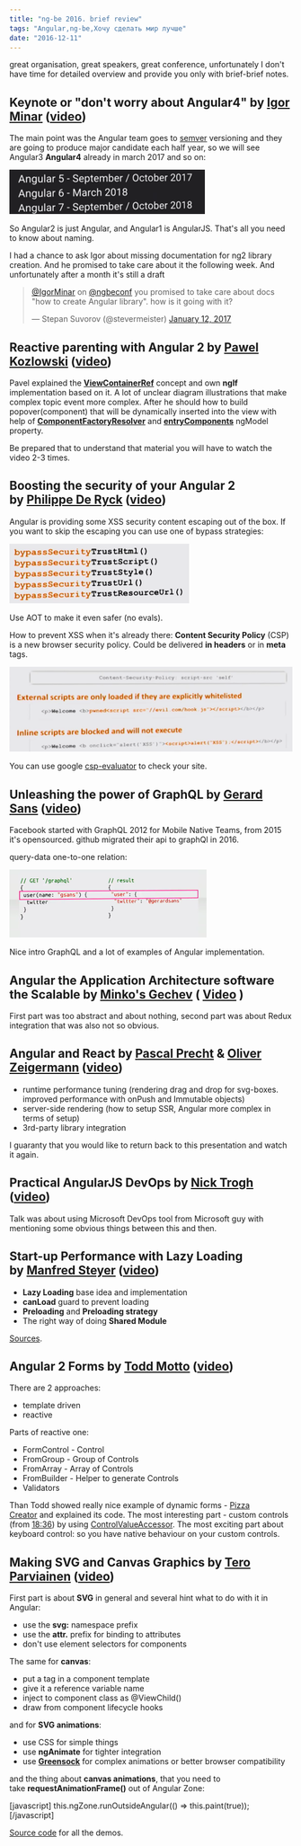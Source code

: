 ```yaml
---
title: "ng-be 2016. brief review"
tags: "Angular,ng-be,Хочу сделать мир лучше"
date: "2016-12-11"
---
```


great organisation, great speakers, great conference, unfortunately I don't have time for detailed overview and provide you only with brief-brief notes.

## Keynote or "don't worry about Angular4" by [Igor Minar](https://twitter.com/IgorMinar) ([video](https://www.youtube.com/watch?v=aJIMoLgqU_o))

The main point was the Angular team goes to [semver](https://semver.org/) versioning and they are going to produce major candidate each half year, so we will see Angular3 **Angular4** already in march 2017 and so on:

![](images/Screen-Shot-2017-02-11-at-18.12.31.png)

So Angular2 is just Angular, and Angular1 is AngularJS. That's all you need to know about naming.

I had a chance to ask Igor about missing documentation for ng2 library creation. And he promised to take care about it the following week. And unfortunately after a month it's still a draft

<blockquote class="twitter-tweet" data-lang="en"><p dir="ltr" lang="en"><a href="https://twitter.com/IgorMinar">@IgorMinar</a> on <a href="https://twitter.com/ngbeconf">@ngbeconf</a> you promised to take care about docs "how to create Angular library". how is it going with it?</p>— Stepan Suvorov (@stevermeister) <a href="https://twitter.com/stevermeister/status/819527760678973440">January 12, 2017</a></blockquote>
<script async src="//platform.twitter.com/widgets.js" charset="utf-8"></script>

## Reactive parenting with Angular 2 by [Pawel Kozlowski](https://twitter.com/pkozlowski_os) ([video](https://www.youtube.com/watch?v=EMjTp12VbQ8))

Pavel explained the **[ViewContainerRef](https://angular.io/docs/ts/latest/api/core/index/ViewContainerRef-class.html)** concept and own **ngIf** implementation based on it. A lot of unclear diagram illustrations that make complex topic event more complex. After he should how to build popover(component) that will be dynamically inserted into the view with help of **[ComponentFactoryResolver](https://angular.io/docs/ts/latest/api/core/index/ComponentFactoryResolver-class.html)** and **[entryComponents](https://angular.io/docs/ts/latest/api/core/index/NgModule-interface.html#!#entryComponents-anchor)** ngModel property.

Be prepared that to understand that material you will have to watch the video 2-3 times.

## Boosting the security of your Angular 2 by [Philippe De Ryck](https://twitter.com/philippederyck) ([video](https://www.youtube.com/watch?v=l89acmnGMSc))

Angular is providing some XSS security content escaping out of the box. If you want to skip the escaping you can use one of bypass strategies:

![](images/Screen-Shot-2017-03-16-at-22.51.05.png)

Use AOT to make it even safer (no evals).

How to prevent XSS when it's already there: **Content Security Policy** (CSP) is a new browser security policy. Could be delivered **in headers** or in **meta** tags.

![](images/Screen-Shot-2017-03-16-at-22.57.12.png)

You can use google [csp-evaluator](https://csp-evaluator.withgoogle.com/) to check your site.

## Unleashing the power of GraphQL by [Gerard Sans](https://twitter.com/gerardsans) ([video](https://www.youtube.com/watch?v=VYpJ9pfugM8))

Facebook started with GraphQL 2012 for Mobile Native Teams, from 2015 it's opensourced. github migrated their api to graphQl in 2016.

query-data one-to-one relation:

![](images/Screen-Shot-2017-03-16-at-23.15.04.png)

Nice intro GraphQL and a lot of examples of Angular implementation.

## Angular the Application Architecture software the Scalable by [Minko's Gechev](https://twitter.com/mgechev) ( [Video](https://www.youtube.com/watch?v=gtOPAj9_FSM) )

First part was too abstract and about nothing, second part was about Redux integration that was also not so obvious.

## Angular and React by [Pascal Precht](https://twitter.com/PascalPrecht) & [Oliver Zeigermann](https://twitter.com/DJCordhose) ([video](https://www.youtube.com/watch?v=FIi6AkI7wKE))

- runtime performance tuning (rendering drag and drop for svg-boxes. improved performance with onPush and Immutable objects)
- server-side rendering (how to setup SSR, Angular more complex in terms of setup)
- 3rd-party library integration

I guaranty that you would like to return back to this presentation and watch it again.

## Practical AngularJS DevOps by [Nick Trogh](https://twitter.com/nicktrog) ([video](https://www.youtube.com/watch?v=x-BRn7aRrA4))

Talk was about using Microsoft DevOps tool from Microsoft guy with mentioning some obvious things between this and then.

## Start-up Performance with Lazy Loading by [Manfred Steyer](https://twitter.com/ManfredSteyer) ([video](https://www.youtube.com/watch?v=i0y5bJx8RFc))

- **Lazy Loading** base idea and implementation
- **canLoad** guard to prevent loading
- **Preloading** and **Preloading strategy**
- The right way of doing **Shared Module**

[Sources](https://github.com/manfredsteyer/preloading-ngbe-2016).

## Angular 2 Forms by [Todd Motto](https://twitter.com/toddmotto) ([video](https://www.youtube.com/watch?v=8CbZCmAwBCc))

There are 2 approaches:

- template driven
- reactive

Parts of reactive one:

- FormControl - Control
- FromGroup - Group of Controls
- FromArray - Array of Controls
- FromBuilder - Helper to generate Controls
- Validators

Than Todd showed really nice example of dynamic forms - [Pizza Creator](https://github.com/toddmotto/angular-pizza-creator) and explained its code. The most interesting part - custom controls (from [18:36](https://youtu.be/8CbZCmAwBCc?t=18m36s)) by using [ControlValueAccessor](https://angular.io/docs/ts/latest/api/forms/index/ControlValueAccessor-interface.html). The most exciting part about keyboard control: so you have native behaviour on your custom controls.

## Making SVG and Canvas Graphics by [Tero Parviainen](https://twitter.com/teropa) ([video](https://www.youtube.com/watch?v=30li6w62eCo))

First part is about **SVG** in general and several hint what to do with it in Angular:

- use the **svg:** namespace prefix
- use the **attr.** prefix for binding to attributes
- don't use element selectors for components

The same for **canvas**:

- put a <canvas> tag in a component template
- give it a reference variable name
- inject to component class as @ViewChild()
- draw from component lifecycle hooks

and for **SVG animations**:

- use CSS for simple things
- use **ngAnimate** for tighter integration
- use **[Greensock](https://greensock.com/)** for complex animations or better browser compatibility

and the thing about **canvas animations**, that you need to take **requestAnimationFrame()** out of Angular Zone:

[javascript] this.ngZone.runOutsideAngular(() =&gt; this.paint(true)); [/javascript]

[Source code](https://github.com/teropa/ng-gfx-demos) for all the demos.
